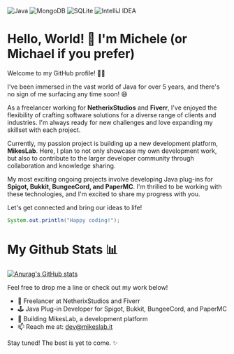 ![Java](https://img.shields.io/badge/Experience-5%2B%20years-brightgreen) ![MongoDB](https://img.shields.io/badge/MongoDB-%234ea94b.svg?style=for-the-badge&logo=mongodb&logoColor=white) ![SQLite](https://img.shields.io/badge/sqlite-%2307405e.svg?style=for-the-badge&logo=sqlite&logoColor=white) ![IntelliJ IDEA](https://img.shields.io/badge/IntelliJIDEA-000000.svg?style=for-the-badge&logo=intellij-idea&logoColor=white)


# Hello, World! 👋 I'm Michele (or Michael if you prefer)

Welcome to my GitHub profile! 👨‍💻

I've been immersed in the vast world of Java for over 5 years, and there's no sign of me surfacing any time soon! 😄

As a freelancer working for **NetherixStudios** and **Fiverr**, I've enjoyed the flexibility of crafting software solutions for a diverse range of clients and industries. I'm always ready for new challenges and love expanding my skillset with each project. 

Currently, my passion project is building up a new development platform, **MikesLab**. Here, I plan to not only showcase my own development work, but also to contribute to the larger developer community through collaboration and knowledge sharing.

My most exciting ongoing projects involve developing Java plug-ins for **Spigot, Bukkit, BungeeCord, and PaperMC**. I'm thrilled to be working with these technologies, and I'm excited to share my progress with you. 

Let's get connected and bring our ideas to life!

```java
System.out.println("Happy coding!");
```

# My Github Stats 📊

[![Anurag's GitHub stats](https://github-readme-stats.vercel.app/api?username=MichealAPI)](https://github.com/anuraghazra/github-readme-stats)

Feel free to drop me a line or check out my work below!

* 💼 Freelancer at NetherixStudios and Fiverr
* 🕹️ Java Plug-in Developer for Spigot, Bukkit, BungeeCord, and PaperMC
* 🚀 Building MikesLab, a development platform
* 📫 Reach me at: dev@mikeslab.it

Stay tuned! The best is yet to come. ✨
